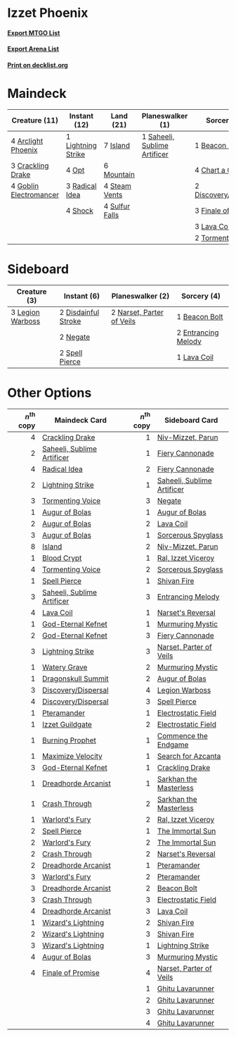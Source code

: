 # Izzet Phoenix

#### [Export MTGO List](../collection/Izzet%20Phoenix/Izzet%20Phoenix.txt)
#### [Export Arena List](../collection/Izzet%20Phoenix/Izzet%20Phoenix_arena.txt)
#### [Print on decklist.org](http://decklist.org/?deckmain=4%09Arclight%20Phoenix%0A1%09Beacon%20Bolt%0A4%09Chart%20a%20Course%0A3%09Crackling%20Drake%0A2%09Discovery/Dispersal%0A3%09Finale%20of%20Promise%0A4%09Goblin%20Electromancer%0A7%09Island%0A3%09Lava%20Coil%0A1%09Lightning%20Strike%0A6%09Mountain%0A4%09Opt%0A3%09Radical%20Idea%0A1%09Saheeli,%20Sublime%20Artificer%0A4%09Shock%0A4%09Steam%20Vents%0A4%09Sulfur%20Falls%0A2%09Tormenting%20Voice&deckside=1%09Beacon%20Bolt%0A2%09Disdainful%20Stroke%0A2%09Entrancing%20Melody%0A1%09Lava%20Coil%0A3%09Legion%20Warboss%0A2%09Narset,%20Parter%20of%20Veils%0A2%09Negate%0A2%09Spell%20Pierce)
# Maindeck

|                                          Creature (11)                                          |                                        Instant (12)                                         |                                        Land (21)                                        |                                           Planeswalker (1)                                            |                                          Sorcery (15)                                          |
|-------------------------------------------------------------------------------------------------|---------------------------------------------------------------------------------------------|-----------------------------------------------------------------------------------------|-------------------------------------------------------------------------------------------------------|------------------------------------------------------------------------------------------------|
|4 [Arclight Phoenix](http://gatherer.wizards.com/Pages/Card/Details.aspx?multiverseid=452841)    |1 [Lightning Strike](http://gatherer.wizards.com/Pages/Card/Details.aspx?multiverseid=383299)|7 [Island](http://gatherer.wizards.com/Pages/Card/Details.aspx?multiverseid=439857)      |1 [Saheeli, Sublime Artificer](http://gatherer.wizards.com/Pages/Card/Details.aspx?multiverseid=461161)|1 [Beacon Bolt](http://gatherer.wizards.com/Pages/Card/Details.aspx?multiverseid=452904)        |
|3 [Crackling Drake](http://gatherer.wizards.com/Pages/Card/Details.aspx?multiverseid=452913)     |4 [Opt](http://gatherer.wizards.com/Pages/Card/Details.aspx?multiverseid=442948)             |6 [Mountain](http://gatherer.wizards.com/Pages/Card/Details.aspx?multiverseid=439859)    |                                                                                                       |4 [Chart a Course](http://gatherer.wizards.com/Pages/Card/Details.aspx?multiverseid=435200)     |
|4 [Goblin Electromancer](http://gatherer.wizards.com/Pages/Card/Details.aspx?multiverseid=405244)|3 [Radical Idea](http://gatherer.wizards.com/Pages/Card/Details.aspx?multiverseid=452802)    |4 [Steam Vents](http://gatherer.wizards.com/Pages/Card/Details.aspx?multiverseid=405109) |                                                                                                       |2 [Discovery/Dispersal](http://gatherer.wizards.com/Pages/Card/Details.aspx?multiverseid=452973)|
|                                                                                                 |4 [Shock](http://gatherer.wizards.com/Pages/Card/Details.aspx?multiverseid=129732)           |4 [Sulfur Falls](http://gatherer.wizards.com/Pages/Card/Details.aspx?multiverseid=443135)|                                                                                                       |3 [Finale of Promise](http://gatherer.wizards.com/Pages/Card/Details.aspx?multiverseid=461054)  |
|                                                                                                 |                                                                                             |                                                                                         |                                                                                                       |3 [Lava Coil](http://gatherer.wizards.com/Pages/Card/Details.aspx?multiverseid=452858)          |
|                                                                                                 |                                                                                             |                                                                                         |                                                                                                       |2 [Tormenting Voice](http://gatherer.wizards.com/Pages/Card/Details.aspx?multiverseid=426853)   |


# Sideboard

|                                       Creature (3)                                        |                                         Instant (6)                                          |                                          Planeswalker (2)                                          |                                         Sorcery (4)                                          |
|-------------------------------------------------------------------------------------------|----------------------------------------------------------------------------------------------|----------------------------------------------------------------------------------------------------|----------------------------------------------------------------------------------------------|
|3 [Legion Warboss](http://gatherer.wizards.com/Pages/Card/Details.aspx?multiverseid=452859)|2 [Disdainful Stroke](http://gatherer.wizards.com/Pages/Card/Details.aspx?multiverseid=420705)|2 [Narset, Parter of Veils](http://gatherer.wizards.com/Pages/Card/Details.aspx?multiverseid=460988)|1 [Beacon Bolt](http://gatherer.wizards.com/Pages/Card/Details.aspx?multiverseid=452904)      |
|                                                                                           |2 [Negate](http://gatherer.wizards.com/Pages/Card/Details.aspx?multiverseid=423707)           |                                                                                                    |2 [Entrancing Melody](http://gatherer.wizards.com/Pages/Card/Details.aspx?multiverseid=435207)|
|                                                                                           |2 [Spell Pierce](http://gatherer.wizards.com/Pages/Card/Details.aspx?multiverseid=425876)     |                                                                                                    |1 [Lava Coil](http://gatherer.wizards.com/Pages/Card/Details.aspx?multiverseid=452858)        |


# Other Options

|*n*<sup>th</sup> copy|                                            Maindeck Card                                            |*n*<sup>th</sup> copy|                                           Sideboard Card                                            |
|--------------------:|-----------------------------------------------------------------------------------------------------|--------------------:|-----------------------------------------------------------------------------------------------------|
|                    4|[Crackling Drake](http://gatherer.wizards.com/Pages/Card/Details.aspx?multiverseid=452913)           |                    1|[Niv-Mizzet, Parun](http://gatherer.wizards.com/Pages/Card/Details.aspx?multiverseid=452942)         |
|                    2|[Saheeli, Sublime Artificer](http://gatherer.wizards.com/Pages/Card/Details.aspx?multiverseid=461161)|                    1|[Fiery Cannonade](http://gatherer.wizards.com/Pages/Card/Details.aspx?multiverseid=435297)           |
|                    4|[Radical Idea](http://gatherer.wizards.com/Pages/Card/Details.aspx?multiverseid=452802)              |                    2|[Fiery Cannonade](http://gatherer.wizards.com/Pages/Card/Details.aspx?multiverseid=435297)           |
|                    2|[Lightning Strike](http://gatherer.wizards.com/Pages/Card/Details.aspx?multiverseid=383299)          |                    1|[Saheeli, Sublime Artificer](http://gatherer.wizards.com/Pages/Card/Details.aspx?multiverseid=461161)|
|                    3|[Tormenting Voice](http://gatherer.wizards.com/Pages/Card/Details.aspx?multiverseid=426853)          |                    3|[Negate](http://gatherer.wizards.com/Pages/Card/Details.aspx?multiverseid=423707)                    |
|                    1|[Augur of Bolas](http://gatherer.wizards.com/Pages/Card/Details.aspx?multiverseid=376251)            |                    1|[Augur of Bolas](http://gatherer.wizards.com/Pages/Card/Details.aspx?multiverseid=376251)            |
|                    2|[Augur of Bolas](http://gatherer.wizards.com/Pages/Card/Details.aspx?multiverseid=376251)            |                    2|[Lava Coil](http://gatherer.wizards.com/Pages/Card/Details.aspx?multiverseid=452858)                 |
|                    3|[Augur of Bolas](http://gatherer.wizards.com/Pages/Card/Details.aspx?multiverseid=376251)            |                    1|[Sorcerous Spyglass](http://gatherer.wizards.com/Pages/Card/Details.aspx?multiverseid=435407)        |
|                    8|[Island](http://gatherer.wizards.com/Pages/Card/Details.aspx?multiverseid=439857)                    |                    2|[Niv-Mizzet, Parun](http://gatherer.wizards.com/Pages/Card/Details.aspx?multiverseid=452942)         |
|                    1|[Blood Crypt](http://gatherer.wizards.com/Pages/Card/Details.aspx?multiverseid=97102)                |                    1|[Ral, Izzet Viceroy](http://gatherer.wizards.com/Pages/Card/Details.aspx?multiverseid=452945)        |
|                    4|[Tormenting Voice](http://gatherer.wizards.com/Pages/Card/Details.aspx?multiverseid=426853)          |                    2|[Sorcerous Spyglass](http://gatherer.wizards.com/Pages/Card/Details.aspx?multiverseid=435407)        |
|                    1|[Spell Pierce](http://gatherer.wizards.com/Pages/Card/Details.aspx?multiverseid=425876)              |                    1|[Shivan Fire](http://gatherer.wizards.com/Pages/Card/Details.aspx?multiverseid=443030)               |
|                    3|[Saheeli, Sublime Artificer](http://gatherer.wizards.com/Pages/Card/Details.aspx?multiverseid=461161)|                    3|[Entrancing Melody](http://gatherer.wizards.com/Pages/Card/Details.aspx?multiverseid=435207)         |
|                    4|[Lava Coil](http://gatherer.wizards.com/Pages/Card/Details.aspx?multiverseid=452858)                 |                    1|[Narset's Reversal](http://gatherer.wizards.com/Pages/Card/Details.aspx?multiverseid=460989)         |
|                    1|[God-Eternal Kefnet](http://gatherer.wizards.com/Pages/Card/Details.aspx?multiverseid=460980)        |                    1|[Murmuring Mystic](http://gatherer.wizards.com/Pages/Card/Details.aspx?multiverseid=452795)          |
|                    2|[God-Eternal Kefnet](http://gatherer.wizards.com/Pages/Card/Details.aspx?multiverseid=460980)        |                    3|[Fiery Cannonade](http://gatherer.wizards.com/Pages/Card/Details.aspx?multiverseid=435297)           |
|                    3|[Lightning Strike](http://gatherer.wizards.com/Pages/Card/Details.aspx?multiverseid=383299)          |                    3|[Narset, Parter of Veils](http://gatherer.wizards.com/Pages/Card/Details.aspx?multiverseid=460988)   |
|                    1|[Watery Grave](http://gatherer.wizards.com/Pages/Card/Details.aspx?multiverseid=405114)              |                    2|[Murmuring Mystic](http://gatherer.wizards.com/Pages/Card/Details.aspx?multiverseid=452795)          |
|                    1|[Dragonskull Summit](http://gatherer.wizards.com/Pages/Card/Details.aspx?multiverseid=420909)        |                    2|[Augur of Bolas](http://gatherer.wizards.com/Pages/Card/Details.aspx?multiverseid=376251)            |
|                    3|[Discovery/Dispersal](http://gatherer.wizards.com/Pages/Card/Details.aspx?multiverseid=452973)       |                    4|[Legion Warboss](http://gatherer.wizards.com/Pages/Card/Details.aspx?multiverseid=452859)            |
|                    4|[Discovery/Dispersal](http://gatherer.wizards.com/Pages/Card/Details.aspx?multiverseid=452973)       |                    3|[Spell Pierce](http://gatherer.wizards.com/Pages/Card/Details.aspx?multiverseid=425876)              |
|                    1|[Pteramander](http://gatherer.wizards.com/Pages/Card/Details.aspx?multiverseid=457191)               |                    1|[Electrostatic Field](http://gatherer.wizards.com/Pages/Card/Details.aspx?multiverseid=452847)       |
|                    1|[Izzet Guildgate](http://gatherer.wizards.com/Pages/Card/Details.aspx?multiverseid=376378)           |                    2|[Electrostatic Field](http://gatherer.wizards.com/Pages/Card/Details.aspx?multiverseid=452847)       |
|                    1|[Burning Prophet](http://gatherer.wizards.com/Pages/Card/Details.aspx?multiverseid=461044)           |                    1|[Commence the Endgame](http://gatherer.wizards.com/Pages/Card/Details.aspx?multiverseid=460972)      |
|                    1|[Maximize Velocity](http://gatherer.wizards.com/Pages/Card/Details.aspx?multiverseid=452861)         |                    1|[Search for Azcanta](http://gatherer.wizards.com/Pages/Card/Details.aspx?multiverseid=435226)        |
|                    3|[God-Eternal Kefnet](http://gatherer.wizards.com/Pages/Card/Details.aspx?multiverseid=460980)        |                    1|[Crackling Drake](http://gatherer.wizards.com/Pages/Card/Details.aspx?multiverseid=452913)           |
|                    1|[Dreadhorde Arcanist](http://gatherer.wizards.com/Pages/Card/Details.aspx?multiverseid=461052)       |                    1|[Sarkhan the Masterless](http://gatherer.wizards.com/Pages/Card/Details.aspx?multiverseid=461070)    |
|                    1|[Crash Through](http://gatherer.wizards.com/Pages/Card/Details.aspx?multiverseid=430777)             |                    2|[Sarkhan the Masterless](http://gatherer.wizards.com/Pages/Card/Details.aspx?multiverseid=461070)    |
|                    1|[Warlord's Fury](http://gatherer.wizards.com/Pages/Card/Details.aspx?multiverseid=443039)            |                    2|[Ral, Izzet Viceroy](http://gatherer.wizards.com/Pages/Card/Details.aspx?multiverseid=452945)        |
|                    2|[Spell Pierce](http://gatherer.wizards.com/Pages/Card/Details.aspx?multiverseid=425876)              |                    1|[The Immortal Sun](http://gatherer.wizards.com/Pages/Card/Details.aspx?multiverseid=439844)          |
|                    2|[Warlord's Fury](http://gatherer.wizards.com/Pages/Card/Details.aspx?multiverseid=443039)            |                    2|[The Immortal Sun](http://gatherer.wizards.com/Pages/Card/Details.aspx?multiverseid=439844)          |
|                    2|[Crash Through](http://gatherer.wizards.com/Pages/Card/Details.aspx?multiverseid=430777)             |                    2|[Narset's Reversal](http://gatherer.wizards.com/Pages/Card/Details.aspx?multiverseid=460989)         |
|                    2|[Dreadhorde Arcanist](http://gatherer.wizards.com/Pages/Card/Details.aspx?multiverseid=461052)       |                    1|[Pteramander](http://gatherer.wizards.com/Pages/Card/Details.aspx?multiverseid=457191)               |
|                    3|[Warlord's Fury](http://gatherer.wizards.com/Pages/Card/Details.aspx?multiverseid=443039)            |                    2|[Pteramander](http://gatherer.wizards.com/Pages/Card/Details.aspx?multiverseid=457191)               |
|                    3|[Dreadhorde Arcanist](http://gatherer.wizards.com/Pages/Card/Details.aspx?multiverseid=461052)       |                    2|[Beacon Bolt](http://gatherer.wizards.com/Pages/Card/Details.aspx?multiverseid=452904)               |
|                    3|[Crash Through](http://gatherer.wizards.com/Pages/Card/Details.aspx?multiverseid=430777)             |                    3|[Electrostatic Field](http://gatherer.wizards.com/Pages/Card/Details.aspx?multiverseid=452847)       |
|                    4|[Dreadhorde Arcanist](http://gatherer.wizards.com/Pages/Card/Details.aspx?multiverseid=461052)       |                    3|[Lava Coil](http://gatherer.wizards.com/Pages/Card/Details.aspx?multiverseid=452858)                 |
|                    1|[Wizard's Lightning](http://gatherer.wizards.com/Pages/Card/Details.aspx?multiverseid=443040)        |                    2|[Shivan Fire](http://gatherer.wizards.com/Pages/Card/Details.aspx?multiverseid=443030)               |
|                    2|[Wizard's Lightning](http://gatherer.wizards.com/Pages/Card/Details.aspx?multiverseid=443040)        |                    3|[Shivan Fire](http://gatherer.wizards.com/Pages/Card/Details.aspx?multiverseid=443030)               |
|                    3|[Wizard's Lightning](http://gatherer.wizards.com/Pages/Card/Details.aspx?multiverseid=443040)        |                    1|[Lightning Strike](http://gatherer.wizards.com/Pages/Card/Details.aspx?multiverseid=383299)          |
|                    4|[Augur of Bolas](http://gatherer.wizards.com/Pages/Card/Details.aspx?multiverseid=376251)            |                    3|[Murmuring Mystic](http://gatherer.wizards.com/Pages/Card/Details.aspx?multiverseid=452795)          |
|                    4|[Finale of Promise](http://gatherer.wizards.com/Pages/Card/Details.aspx?multiverseid=461054)         |                    4|[Narset, Parter of Veils](http://gatherer.wizards.com/Pages/Card/Details.aspx?multiverseid=460988)   |
|                     |                                                                                                     |                    1|[Ghitu Lavarunner](http://gatherer.wizards.com/Pages/Card/Details.aspx?multiverseid=443015)          |
|                     |                                                                                                     |                    2|[Ghitu Lavarunner](http://gatherer.wizards.com/Pages/Card/Details.aspx?multiverseid=443015)          |
|                     |                                                                                                     |                    3|[Ghitu Lavarunner](http://gatherer.wizards.com/Pages/Card/Details.aspx?multiverseid=443015)          |
|                     |                                                                                                     |                    4|[Ghitu Lavarunner](http://gatherer.wizards.com/Pages/Card/Details.aspx?multiverseid=443015)          |


